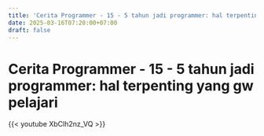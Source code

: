```yaml
---
title: 'Cerita Programmer - 15 - 5 tahun jadi programmer: hal terpenting yang gw pelajari'
date: 2025-03-16T07:20:00+07:00
draft: false
---
```


# Cerita Programmer - 15 - 5 tahun jadi programmer: hal terpenting yang gw pelajari

{{< youtube XbClh2nz_VQ >}}
